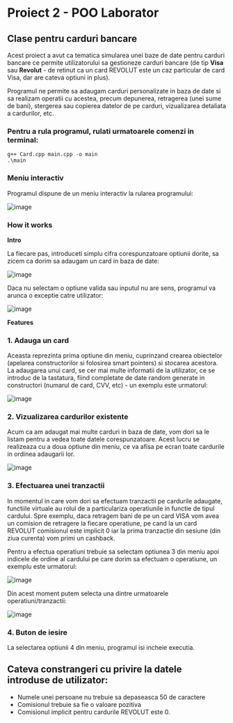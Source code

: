 # Proiect 2 - POO Laborator

## Clase pentru carduri bancare

Acest proiect a avut ca tematica simularea unei baze de date pentru carduri bancare ce permite
utilizatorului sa gestioneze carduri bancare (de tip **Visa** sau **Revolut** - de retinut ca un card REVOLUT este un caz particular de card Visa, dar are cateva optiuni in plus).

Programul ne permite sa adaugam carduri personalizate in baza de date si sa realizam operatii
cu acestea, precum depunerea, retragerea (unei sume de bani), stergerea sau copierea datelor de pe carduri, vizualizarea detaliata a 
cardurilor, etc.

### Pentru a rula programul, rulati urmatoarele comenzi in terminal:

```
g++ Card.cpp main.cpp -o main
.\main
```

### Meniu interactiv

Programul dispune de un meniu interactiv la rularea programului:

![image](https://user-images.githubusercontent.com/64250100/163678927-b8a7e0ee-0e5b-4645-844d-c10708e6b542.png)

### How it works

**Intro**

La fiecare pas, introduceti simplu cifra corespunzatoare optiunii dorite, sa zicem ca dorim sa adaugam un card in baza de date:

![image](https://user-images.githubusercontent.com/64250100/163678909-04ff3f53-bb14-4f73-915a-b7da018b1353.png)

Daca nu selectam o optiune valida sau inputul nu are sens, programul va arunca o exceptie catre utilizator:

![image](https://user-images.githubusercontent.com/64250100/163678961-644b7be0-ea5d-475b-8ad8-03fe23eb3fb5.png)

**Features**

### 1. Adauga un card

Aceasta reprezinta prima optiune din meniu, cuprinzand crearea obiectelor (apelarea constructorilor si folosirea smart pointers) si stocarea acestora.
La adaugarea unui card, se cer mai multe informatii de la utilizator, ce se introduc de la tastatura, fiind completate de date random generate in constructori (numarul de card, CVV, etc) - un exemplu este urmatorul:

![image](https://user-images.githubusercontent.com/64250100/163690044-0b4b3cd7-189e-4fb8-b7b3-5151fe27a756.png)

### 2. Vizualizarea cardurilor existente

Acum ca am adaugat mai multe carduri in baza de date, vom dori sa le listam pentru a vedea toate datele corespunzatoare. Acest lucru se realizeaza cu a doua optiune din meniu, ce va afisa pe ecran toate cardurile in ordinea adaugarii lor.

![image](https://user-images.githubusercontent.com/64250100/163690175-f76b261e-156e-4629-8f96-414229254527.png)

### 3. Efectuarea unei tranzactii 

In momentul in care vom dori sa efectuam tranzactii pe cardurile adaugate, functiile virtuale au rolul de a particulariza operatiunile in functie de tipul cardului. Spre exemplu, daca retragem bani de pe un card VISA vom avea un comision de retragere la fiecare operatiune, pe cand la un card REVOLUT comisionul este implicit 0 iar la prima tranzactie din sesiune (din ziua curenta) vom primi un cashback.

Pentru a efectua operatiuni trebuie sa selectam optiunea 3 din meniu apoi indicele de ordine al cardului pe care dorim sa efectuam o operatiune, un exemplu este urmatorul:

![image](https://user-images.githubusercontent.com/64250100/163690339-a9aee461-2299-4a15-8b62-36cdb6306050.png)

Din acest moment putem selecta una dintre urmatoarele operatiuni/tranzactii:

![image](https://user-images.githubusercontent.com/64250100/163690383-d6b161b0-31f7-4f43-983a-6c915c605297.png)

### 4. Buton de iesire

La selectarea optiunii 4 din meniu, programul isi incheie executia.

## Cateva constrangeri cu privire la datele introduse de utilizator:

- Numele unei persoane nu trebuie sa depaseasca 50 de caractere
- Comisionul trebuie sa fie o valoare pozitiva
- Comisionul implicit pentru cardurile REVOLUT este 0.




